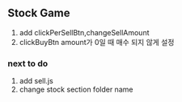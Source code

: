 ## Stock Game

1. add clickPerSellBtn,changeSellAmount
2. clickBuyBtn amount가 0일 때 매수 되지 않게 설정

### next to do

1. add sell.js
2. change stock section folder name
